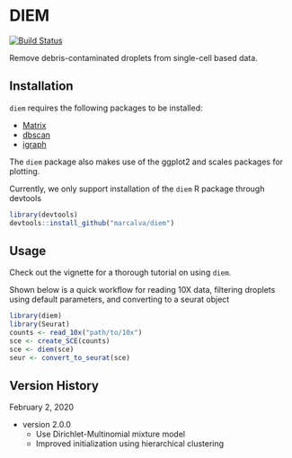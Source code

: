 
# DIEM

[![Build Status](https://travis-ci.com/marcalva/diem.svg?branch=master)](https://travis-ci.com/marcalva/diem)

Remove debris-contaminated droplets from single-cell based data.

## Installation

`diem` requires the following packages to be installed:

* [Matrix](https://cran.r-project.org/package=Matrix)
* [dbscan](https://cran.r-project.org/package=dbscan)
* [igraph](https://cran.r-project.org/package=igraph)

The `diem` package also makes use of the ggplot2 and scales packages 
for plotting.

Currently, we only support installation of the `diem` R package 
through devtools

```R
library(devtools)
devtools::install_github("marcalva/diem")
```

## Usage

Check out the vignette for a thorough tutorial on using `diem`. 

Shown below is a quick workflow for reading 10X data, filtering 
droplets using default parameters, and converting to a 
seurat object

```R
library(diem)
library(Seurat)
counts <- read_10x("path/to/10x")
sce <- create_SCE(counts)
sce <- diem(sce)
seur <- convert_to_seurat(sce)
```

## Version History

February 2, 2020
* version 2.0.0
    * Use Dirichlet-Multinomial mixture model
    * Improved initialization using hierarchical clustering
